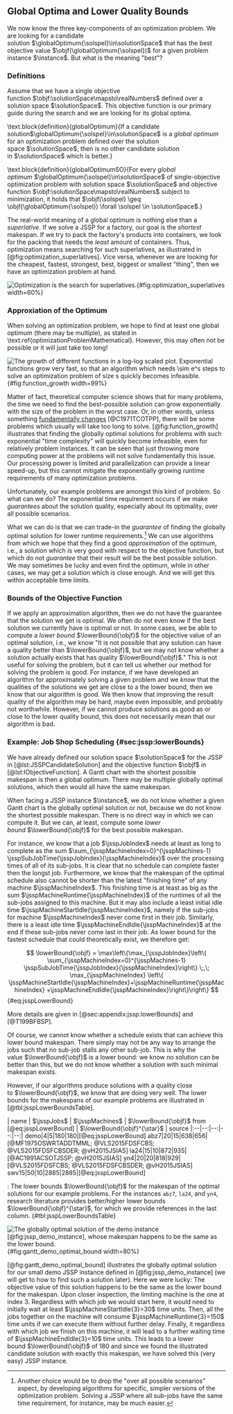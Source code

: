 ## Global Optima and Lower Quality Bounds

We now know the three key-components of an optimization problem.
We are looking for a candidate solution&nbsp;$\globalOptimum{\solspel}\in\solutionSpace$ that has the best objective value&nbsp;$\objf(\globalOptimum{\solspel})$ for a given problem instance&nbsp;$\instance$.
But what is the meaning "best"?

### Definitions

Assume that we have a single objective function&nbsp;$\objf:\solutionSpace\mapsto\realNumbers$ defined over a solution space&nbsp;$\solutionSpace$.
This objective function is our primary guide during the search and we are looking for its global optima.

\text.block{definition}{globalOptimum}{If a candidate solution$\globalOptimum{\solspel}\in\solutionSpace$ is a *global optimum* for an optimization problem defined over the solution space&nbsp;$\solutionSpace$, then is no other candidate solution in&nbsp;$\solutionSpace$ which is better.}

\text.block{definition}{globalOptimumSO}{For every *global optimum*&nbsp;$\globalOptimum{\solspel}\in\solutionSpace$ of single-objective optimization problem with solution space&nbsp;$\solutionSpace$ and objective function&nbsp;$\objf:\solutionSpace\mapsto\realNumbers$ subject to minimization, it holds that $\objf(\solspel) \geq \objf(\globalOptimum{\solspel}) \forall \solspel \in \solutionSpace$.}

The real-world meaning of a global optimum is nothing else than a *superlative*.
If we solve a JSSP for a factory, our goal is the *shortest* makespan.
If we try to pack the factory's products into containers, we look for the packing that needs the *least* amount of containers.
Thus, optimization means searching for such superlatives, as illustrated in [@fig:optimization_superlatives].
Vice versa, whenever we are looking for the cheapest, fastest, strongest, best, biggest or smallest "thing", then we have an optimization problem at hand.

![Optimization is the search for superlatives.](\relative.path{optimization_superlatives.svgz}){#fig:optimization_superlatives width=60%}

### Approxiation of the Optimum

When solving an optimization problem, we hope to find at least one global optimum (there may be multiple), as stated in \text.ref{optimizationProblemMathematical}.
However, this may often not be possible or it will just take too long!

![The growth of different functions in a log-log scaled plot. Exponential functions grow very fast, so that an algorithm which needs&nbsp;$\sim e^s$ steps to solve an optimization problem of size&nbsp;$s$ quickly becomes infeasible.](\relative.path{function_growth.svgz}){#fig:function_growth width=99%}

Matter of fact, theoretical computer science shows that for many problems, the time we need to find the best-possible solution can grow exponentially with the size of the problem in the worst case.
Or, in other words, unless something [fundamentally changes](http://en.wikipedia.org/wiki/P_versus_NP_problem)&nbsp;[@C1971TCOTPP], there will be some problems which usually will take too long to solve.
[@fig:function_growth] illustrates that finding the globally optimal solutions for problems with such exponential "time complexity" will quickly become infeasible, even for relatively problem instances.
It can be seen that just throwing more computing power at the problems will not solve fundamentally this issue.
Our processing power is limited and parallelization can provide a linear speed-up, but this cannot mitigate the exponentially growing runtime requirements of many optimization problems.

Unfortunately, our example problems are amongst this kind of problem.
So what can we do?
The exponential time requirement occurs if we make *guarantees* about the solution quality, especially about its optimality, over all possible scenarios.

What we can do is that we can trade-in the *guarantee* of finding the globally optimal solution for lower runtime requirements.[^npruntimeother]
We can use algorithms from which we hope that they find a good *approximation* of the optimum, i.e., a solution which is very good with respect to the objective function, but which do not *guarantee* that their result will be the best possible solution.
We may sometimes be lucky and even find the optimum, while in other cases, we may get a solution which is close enough.
And we will get this within acceptable time limits.

[^npruntimeother]: Another choice would be to drop the "over all possible scenarios" aspect, by developing algorithms for specific, simpler versions of the optimization problem.
Solving a JSSP where all sub-jobs have the same time requirement, for instance, may be much easier.

### Bounds of the Objective Function

If we apply an approximation algorithm, then we do not have the guarantee that the solution we get is optimal.
We often do not even know if the best solution we currently have is optimal or not.
In some cases, we be able to compute a *lower bound*&nbsp;$\lowerBound{\objf}$ for the objective value of an optimal solution, i.e., we know "It is not possible that any solution can have a quality better than $\lowerBound{\objf}$, but we may not know whether a solution actually exists that has quality&nbsp;$\lowerBound{\objf}$."
This is not useful for solving the problem, but it can tell us whether our method for solving the problem is good.
For instance, if we have developed an algorithm for approximately solving a given problem and we *know* that the qualities of the solutions we get are close to a the lower bound, then we know that our algorithm is good.
We then know that improving the result quality of the algorithm may be hard, maybe even impossible, and probably not worthwhile.
However, if we cannot produce solutions as good as or close to the lower quality bound, this does not necessarily mean that our algorithm is bad.

### Example: Job Shop Scheduling {#sec:jssp:lowerBounds}

We have already defined our solution space&nbsp;$\solutionSpace$ for the JSSP in [@lst:JSSPCandidateSolution] and the objective function&nbsp;$\objf$ in [@lst:IObjectiveFunction].
A Gantt chart with the shortest possible makespan is then a global optimum.
There may be multiple globally optimal solutions, which then would all have the same makespan.

When facing a JSSP instance&nbsp;$\instance$, we do not know whether a given Gantt chart is the globally optimal solution or not, because we do not know the shortest possible makespan.
There is no direct way in which we can compute it.
But we can, at least, compute some *lower bound*&nbsp;$\lowerBound{\objf}$ for the best possible makespan.

For instance, we know that a job&nbsp;$\jsspJobIndex$ needs at least as long to complete as the sum&nbsp;$\sum_{\jsspMachineIndex=0}^{\jsspMachines-1} \jsspSubJobTime{\jsspJobIndex}{\jsspMachineIndex}$ over the processing times of all of its sub-jobs.
It is clear that no schedule can complete faster then the longst job.
Furthermore, we know that the makespan of the optimal schedule also cannot be shorter than the latest "finishing time" of any machine&nbsp;$\jsspMachineIndex$.
This finishing time is at least as big as the sum&nbsp;$\jsspMachineRuntime{\jsspMachineIndex}$ of the runtimes of all the sub-jobs assigned to this machine.
But it may also include a least initial idle time&nbsp;$\jsspMachineStartIdle{\jsspMachineIndex}$, namely if the sub-jobs for machine&nbsp;$\jsspMachineIndex$ never come first in their job.
Similarly, there is a least idle time&nbsp;$\jsspMachineEndIdle{\jsspMachineIndex}$ at the end if these sub-jobs never come last in their job.
As lower bound for the fastest schedule that could theoretically exist, we therefore get:

$$ \lowerBound{\objf} = \max\left\{\max_{\jsspJobIndex}\left\{ \sum_{\jsspMachineIndex=0}^{\jsspMachines-1} \jsspSubJobTime{\jsspJobIndex}{\jsspMachineIndex}\right\} \;,\; \max_{\jsspMachineIndex} \left\{ \jsspMachineStartIdle{\jsspMachineIndex}+\jsspMachineRuntime{\jsspMachineIndex} +\jsspMachineEndIdle{\jsspMachineIndex}\right\}\right\} $$ {#eq:jsspLowerBound}

More details are given in [@sec:appendix:jssp:lowerBounds] and [@T199BFBSP].

Of course, we cannot know whether a schedule exists that can achieve this lower bound makespan.
There simply may not be any way to arrange the jobs such that no sub-job stalls any other sub-job.
This is why the value&nbsp;$\lowerBound{\objf}$ is a lower bound: we know no solution can be better than this, but we do not know whether a solution with such minimal makespan exists.

However, if our algorithms produce solutions with a quality close to&nbsp;$\lowerBound{\objf}$, we know that are doing very well.
The lower bounds for the makespans of our example problems are illustrated in [@tbl:jsspLowerBoundsTable].

| name | $\jsspJobs$ | $\jsspMachines$ | $\lowerBound{\objf}$ from [@eq:jsspLowerBound] | $\lowerBound{\objf}^{\star}$ | source
|:--|--:|--:|--:|--:|
demo|4|5|180|180|[@eq:jsspLowerBound]
abz7|20|15|638|656|[@MF1975OSWRTADDTMML; @VLS2015FDSFCBS; @VLS2015FDSFCBSDER; @vH2015JSIAS]
la24|15|10|872|935|[@AC1991ACSOTJSSP; @vH2015JSIAS]
yn4|20|20|818|929|[@VLS2015FDSFCBS; @VLS2015FDSFCBSDER; @vH2015JSIAS]
swv15|50|10|2885|2885|[@eq:jsspLowerBound]

: The lower bounds&nbsp;$\lowerBound{\objf}$ for the makespan of the optimal solutions for our example problems. For the instances `abz7`, `la24`, and `yn4`, research literature provides better/higher lower bounds $\lowerBound{\objf}^{\star}$, for which we provide references in the last column. {#tbl:jsspLowerBoundsTable}

![The globally optimal solution of the demo instance [@fig:jssp_demo_instance], whose makespan happens to be the same as the lower bound.](\relative.path{gantt_demo_optimal_bound.svgz}){#fig:gantt_demo_optimal_bound width=80%}

[@fig:gantt_demo_optimal_bound] illustrates the globally optimal solution for our small demo JSSP instance defined in [@fig:jssp_demo_instance] (we will get to how to find such a solution later).
Here we were lucky: The objective value of this solution happens to be the same as the lower bound for the makespan.
Upon closer inspection, the limiting machine is the one at index&nbsp;3.
Regardless with which job we would start here, it would need to initially wait at least&nbsp;$\jsspMachineStartIdle{3}=30$ time units.
Then, all the jobs together on the machine will consume&nbsp;$\jsspMachineRuntime{3}=150$ time units if we can execute them without further delay.
Finally, it regardless with which job we finish on this machine, it will lead to a further waiting time of&nbsp;$\jsspMachineEndIdle{3}=10$ time units.
This leads to a lower bound&nbsp;$\lowerBound{\objf}$ of&nbsp;180 and since we found the illustrated candidate solution with exactly this makespan, we have solved this (very easy) JSSP instance.
